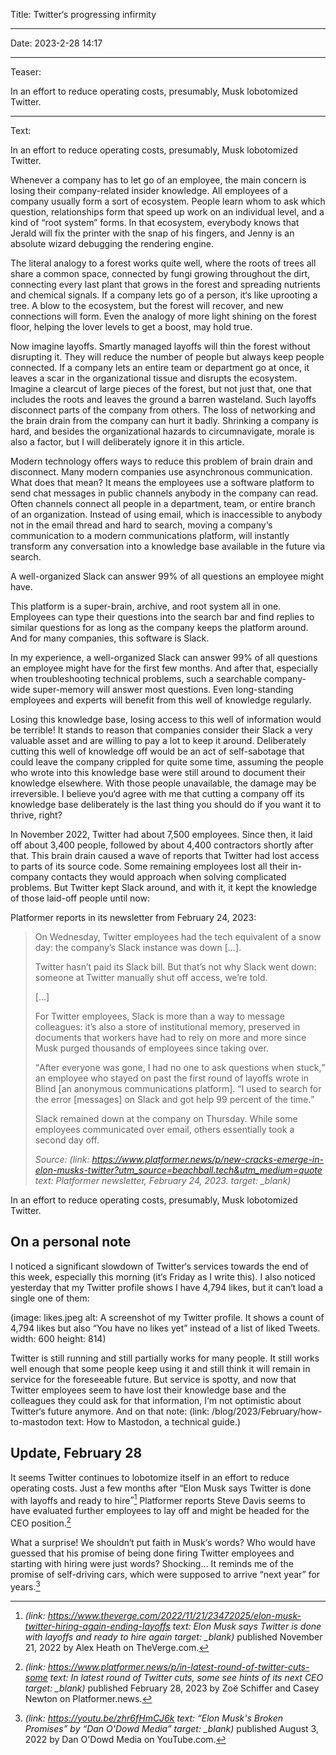 Title: Twitter‘s progressing infirmity

----

Date: 2023-2-28 14:17

----

Teaser:

In an effort to reduce operating costs, presumably, Musk lobotomized Twitter.

----

Text:

<p class=quotable>In an effort to reduce operating costs, presumably, Musk lobotomized Twitter.</p>

Whenever a company has to let go of an employee, the main concern is losing their company-related insider knowledge. All employees of a company usually form a sort of ecosystem. People learn whom to ask which question, relationships form that speed up work on an individual level, and a kind of “root system” forms. In that ecosystem, everybody knows that Jerald will fix the printer with the snap of his fingers, and Jenny is an absolute wizard debugging the rendering engine.

The literal analogy to a forest works quite well, where the roots of trees all share a common space, connected by fungi growing throughout the dirt, connecting every last plant that grows in the forest and spreading nutrients and chemical signals. If a company lets go of a person, it‘s like uprooting a tree. A blow to the ecosystem, but the forest will recover, and new connections will form. Even the analogy of more light shining on the forest floor, helping the lover levels to get a boost, may hold true.

Now imagine layoffs. Smartly managed layoffs will thin the forest without disrupting it. They will reduce the number of people but always keep people connected. If a company lets an entire team or department go at once, it leaves a scar in the organizational tissue and disrupts the ecosystem. Imagine a clearcut of large pieces of the forest, but not just that, one that includes the roots and leaves the ground a barren wasteland. Such layoffs disconnect parts of the company from others. The loss of networking and the brain drain from the company can hurt it badly. Shrinking a company is hard, and besides the organizational hazards to circumnavigate, morale is also a factor, but I will deliberately ignore it in this article.

Modern technology offers ways to reduce this problem of brain drain and disconnect. Many modern companies use asynchronous communication. What does that mean? It means the employees use a software platform to send chat messages in public channels anybody in the company can read. Often channels connect all people in a department, team, or entire branch of an organization. Instead of using email, which is inaccessible to anybody not in the email thread and hard to search, moving a company‘s communication to a modern communications platform, will instantly transform any conversation into a knowledge base available in the future via search.

<p class=quotable>A well-organized Slack can answer 99% of all questions an employee might have.</p>

This platform is a super-brain, archive, and root system all in one. Employees can type their questions into the search bar and find replies to similar questions for as long as the company keeps the platform around. And for many companies, this software is Slack.

In my experience, a well-organized Slack can answer 99% of all questions an employee might have for the first few months. And after that, especially when troubleshooting technical problems, such a searchable company-wide super-memory will answer most questions. Even long-standing employees and experts will benefit from this well of knowledge regularly. 

Losing this knowledge base, losing access to this well of information would be terrible! It stands to reason that companies consider their Slack a very valuable asset and are willing to pay a lot to keep it around. Deliberately cutting this well of knowledge off would be an act of self-sabotage that could leave the company crippled for quite some time, assuming the people who wrote into this knowledge base were still around to document their knowledge elsewhere. With those people unavailable, the damage may be irreversible. I believe you‘d agree with me that cutting a company off its knowledge base deliberately is the last thing you should do if you want it to thrive, right?

In November 2022, Twitter had about 7,500 employees. Since then, it laid off about 3,400 people, followed by about 4,400 contractors shortly after that. This brain drain caused a wave of reports that Twitter had lost access to parts of its source code. Some remaining employees lost all their in-company contacts they would approach when solving complicated problems. But Twitter kept Slack around, and with it, it kept the knowledge of those laid-off people until now:

Platformer reports in its newsletter from February 24, 2023:

> On Wednesday, Twitter employees had the tech equivalent of a snow day: the company’s Slack instance was down […].
> 
> Twitter hasn’t paid its Slack bill. But that’s not why Slack went down: someone at Twitter manually shut off access, we’re told.
> 
> […]
> 
> For Twitter employees, Slack is more than a way to message colleagues: it’s also a store of institutional memory, preserved in documents that workers have had to rely on more and more since Musk purged thousands of employees since taking over.
> 
> <q>After everyone was gone, I had no one to ask questions when stuck,</q> an employee who stayed on past the first round of layoffs wrote in Blind [an anonymous communications platform]. <q>I used to search for the error [messages] on Slack and got help 99 percent of the time.</q>
> 
> Slack remained down at the company on Thursday. While some employees communicated over email, others essentially took a second day off.
> 
> <cite>Source: (link: https://www.platformer.news/p/new-cracks-emerge-in-elon-musks-twitter?utm_source=beachball.tech&utm_medium=quote text: Platformer newsletter, February 24, 2023. target: _blank)</cite>

In an effort to reduce operating costs, presumably, Musk lobotomized Twitter.

## On a personal note

I noticed a significant slowdown of Twitter‘s services towards the end of this week, especially this morning (it‘s Friday as I write this). I also noticed yesterday that my Twitter profile shows I have 4,794 likes, but it can‘t load a single one of them:

(image: likes.jpeg alt: A screenshot of my Twitter profile. It shows a count of 4,794 likes but also “You have no likes yet” instead of a list of liked Tweets. width: 600 height: 814)

Twitter is still running and still partially works for many people. It still works well enough that some people keep using it and still think it will remain in service for the foreseeable future. But service is spotty, and now that Twitter employees seem to have lost their knowledge base and the colleagues they could ask for that information, I‘m not optimistic about Twitter‘s future anymore. And on that note: (link: /blog/2023/February/how-to-mastodon text: How to Mastodon, a technical guide.)

## Update, February 28
It seems Twitter continues to lobotomize itself in an effort to reduce operating costs. Just a few months after <q>Elon Musk says Twitter is done with layoffs and ready to hire</q>[^theverge] Platformer reports Steve Davis seems to have evaluated further employees to lay off and might be headed for the CEO position.[^platformer]

[^theverge]: <cite>(link: https://www.theverge.com/2022/11/21/23472025/elon-musk-twitter-hiring-again-ending-layoffs text: Elon Musk says Twitter is done with layoffs and ready to hire again target: _blank)</cite> published November 21, 2022 by Alex Heath on TheVerge.com.

[^platformer]: <cite>(link: https://www.platformer.news/p/in-latest-round-of-twitter-cuts-some text: In latest round of Twitter cuts, some see hints of its next CEO target: _blank)</cite> published February 28, 2023 by Zoë Schiffer and Casey Newton on Platformer.news.

What a surprise! We shouldn‘t put faith in Musk‘s words? Who would have guessed that his promise of being done firing Twitter employees and starting with hiring were just words? Shocking… It reminds me of the promise of self-driving cars, which were supposed to arrive “next year” for years.[^youtube]

[^youtube]: <cite>(link: https://youtu.be/zhr6fHmCJ6k text: “Elon Musk's Broken Promises” by “Dan O'Dowd Media” target: _blank)</cite> published August 3, 2022 by Dan O'Dowd Media on YouTube.com.